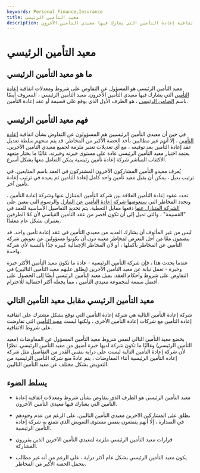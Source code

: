 ```yaml
---
keywords: Personal Finance,Insurance
title: معيد التأمين الرئيسي
description: معيد التأمين الرئيسي هو المسؤول عن التفاوض على شروط ومعدلات اتفاقية إعادة التأمين التي يشارك فيها معيدي التأمين الآخرون.
---
```


# معيد التأمين الرئيسي
## ما هو معيد التأمين الرئيسي

معيد التأمين الرئيسي هو المسؤول عن التفاوض على شروط ومعدلات اتفاقية [إعادة التأمين](/reinsurance) التي يشارك فيها معيدي التأمين الآخرون. معيد التأمين الرئيسي ، المعروف أيضًا باسم [الضامن الرئيسي](/leadunderwriter) ، هو الطرف الأول الذي يوقع على قسيمة أو عقد إعادة التأمين.

## فهم معيد التأمين الرئيسي

في حين أن معيدي التأمين الرئيسيين هم المسؤولون عن التفاوض بشأن اتفاقية [إعادة التأمين](/treaty-reinsurance) ، إلا أنهم غير مطالبين بأخذ الحصة الأكبر من المخاطر. قد يتم منحهم سلطة تعديل عقد إعادة التأمين بعد توقيعه ، مع أي تعديلات تعتبر ملزمة لجميع معيدي التأمين الآخرين. يعتمد اختيار معيد التأمين الرئيسي عادة على مستوى خبرته وخبرته. غالبًا ما يختار متعهد الاكتتاب المباشر شركة إعادة تأمين رئيسية يمكن التعامل معها بشكل أسرع.

يُعرف معيدو التأمين المشاركون الآخرون المشتركون في العقد باسم المتابعين. في ترتيب بديل ، يمكن أن يقبل معيد تأمين واحد كامل إعادة التأمين ثم يعيده في ترتيب إعادة تأمين آخر.

تحدد عقود إعادة التأمين العلاقة بين شركة التأمين المتنازل عنها وشركة إعادة التأمين ، وتحدد المخاطر التي [ستعوضها شركة إعادة التأمين عن التنازل](/cedent) والرسوم التي يتعين على [الشركة المتنازل عنها](/ceding-company) دفعها مقابل التغطية. يتم تحديد التفاصيل الأساسية للعقد في "القسيمة" ، والتي تميل إلى أن تكون أقصر من عقد التأمين القياسي لأن كلا الطرفين يعتبران بشكل عام معقدًا.

ليس من غير المألوف أن يشارك العديد من معيدي التأمين في عقد إعادة تأمين واحد. قد ينضمون معًا من أجل التعرض لمخاطر معينة دون أن يكونوا مسؤولين عن تعويض شركة التأمين عن المخاطر بأكملها ، أو لأن المخاطر الإجمالية كبيرة جدًا بالنسبة لأي شركة واحدة.

عندما يحدث هذا ، فإن شركة التأمين الرئيسية - عادة ما تكون معيد التأمين الأكثر خبرة وخبرة - تعمل نيابة عن معيد التأمين الآخرين (يطلق عليهم معيد التأمين التاليين) في التفاوض على شروط وأحكام العقد. يميل معيد التأمين الرئيسي أيضًا إلى الحصول على أفضل سمعة لمجموعة معيدي التأمين ، مما يجعله أكثر احتمالية للاحترام.

## معيد التأمين الرئيسي مقابل معيد التأمين التالي

شركة إعادة التأمين التالية هي شركة إعادة التأمين التي توقع بشكل مشترك على اتفاقية إعادة التأمين مع شركات إعادة التأمين الأخرى ، ولكنها ليست [معيد التأمين](/reinsurer) التي تفاوضت على شروط الاتفاقية.

يخضع معيد التأمين التالي لنفس شروط معيد التأمين المسؤول عن المفاوضات (معيد التأمين الرئيسي) وغالبًا ما تكون شركة لديها خبرة أضيق من معيد التأمين الرئيسي. نظرًا لأن شركة إعادة التأمين التالية ليست على دراية بنفس القدر من التفاصيل مثل شركة إعادة التأمين الرئيسية أثناء المفاوضات ، يتم عادةً منع شركة التأمين الرئيسية من التعويض بشكل مختلف عن معيد التأمين التاليين.



##

## يسلط الضوء

- معيد التأمين الرئيسي هو الطرف الذي يتفاوض بشأن شروط ومعدلات اتفاقية إعادة التأمين التي يشارك فيها معيدي التأمين الآخرون.

- يطلق على المشاركين الآخرين معيدي التأمين التاليين. على الرغم من عدم وجودهم في الصدارة ، إلا أنهم يتمتعون بنفس مستوى التعويض الذي تتمتع به شركة إعادة التأمين الرئيسية.

- قرارات معيد التأمين الرئيسي ملزمة لمعيدي التأمين الآخرين الذين يقررون المشاركة.

- يكون معيد التأمين الرئيسي بشكل عام أكثر دراية ، على الرغم من أنه غير مطالب بتحمل الحصة الأكبر من المخاطر.

